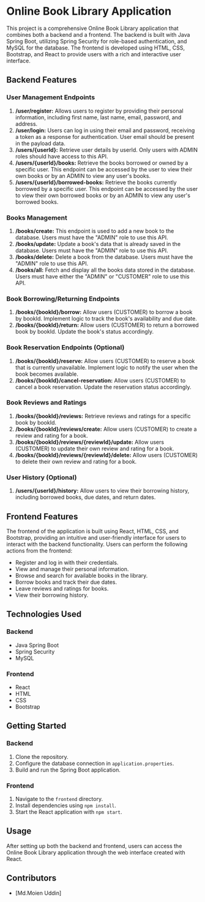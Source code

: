 # Online Book Library Application

This project is a comprehensive Online Book Library application that combines both a backend and a frontend. The backend is built with Java Spring Boot, utilizing Spring Security for role-based authentication, and MySQL for the database. The frontend is developed using HTML, CSS, Bootstrap, and React to provide users with a rich and interactive user interface.

## Backend Features

### User Management Endpoints
1. **/user/register:** Allows users to register by providing their personal information, including first name, last name, email, password, and address.
2. **/user/login:** Users can log in using their email and password, receiving a token as a response for authentication. User email should be present in the payload data.
3. **/users/{userId}:** Retrieve user details by userId. Only users with ADMIN roles should have access to this API.
4. **/users/{userId}/books:** Retrieve the books borrowed or owned by a specific user. This endpoint can be accessed by the user to view their own books or by an ADMIN to view any user's books.
5. **/users/{userId}/borrowed-books:** Retrieve the books currently borrowed by a specific user. This endpoint can be accessed by the user to view their own borrowed books or by an ADMIN to view any user's borrowed books.

### Books Management
1. **/books/create:** This endpoint is used to add a new book to the database. Users must have the "ADMIN" role to use this API.
2. **/books/update:** Update a book's data that is already saved in the database. Users must have the "ADMIN" role to use this API.
3. **/books/delete:** Delete a book from the database. Users must have the "ADMIN" role to use this API.
4. **/books/all:** Fetch and display all the books data stored in the database. Users must have either the "ADMIN" or "CUSTOMER" role to use this API.

### Book Borrowing/Returning Endpoints
1. **/books/{bookId}/borrow:** Allow users (CUSTOMER) to borrow a book by bookId. Implement logic to track the book's availability and due date.
2. **/books/{bookId}/return:** Allow users (CUSTOMER) to return a borrowed book by bookId. Update the book's status accordingly.

### Book Reservation Endpoints (Optional)
1. **/books/{bookId}/reserve:** Allow users (CUSTOMER) to reserve a book that is currently unavailable. Implement logic to notify the user when the book becomes available.
2. **/books/{bookId}/cancel-reservation:** Allow users (CUSTOMER) to cancel a book reservation. Update the reservation status accordingly.

### Book Reviews and Ratings
1. **/books/{bookId}/reviews:** Retrieve reviews and ratings for a specific book by bookId.
2. **/books/{bookId}/reviews/create:** Allow users (CUSTOMER) to create a review and rating for a book.
3. **/books/{bookId}/reviews/{reviewId}/update:** Allow users (CUSTOMER) to update their own review and rating for a book.
4. **/books/{bookId}/reviews/{reviewId}/delete:** Allow users (CUSTOMER) to delete their own review and rating for a book.

### User History (Optional)
1. **/users/{userId}/history:** Allow users to view their borrowing history, including borrowed books, due dates, and return dates.

## Frontend Features

The frontend of the application is built using React, HTML, CSS, and Bootstrap, providing an intuitive and user-friendly interface for users to interact with the backend functionality. Users can perform the following actions from the frontend:

- Register and log in with their credentials.
- View and manage their personal information.
- Browse and search for available books in the library.
- Borrow books and track their due dates.
- Leave reviews and ratings for books.
- View their borrowing history.

## Technologies Used

### Backend
- Java Spring Boot
- Spring Security
- MySQL

### Frontend
- React
- HTML
- CSS
- Bootstrap

## Getting Started

### Backend
1. Clone the repository.
2. Configure the database connection in `application.properties`.
3. Build and run the Spring Boot application.

### Frontend
1. Navigate to the `frontend` directory.
2. Install dependencies using `npm install`.
3. Start the React application with `npm start`.

## Usage
After setting up both the backend and frontend, users can access the Online Book Library application through the web interface created with React.

## Contributors
- [Md.Moien Uddin]
